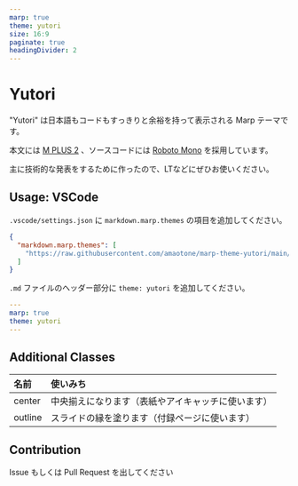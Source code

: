 ```yaml
---
marp: true
theme: yutori
size: 16:9
paginate: true
headingDivider: 2
---
```


# Yutori

<!-- _class: center -->

"Yutori" は日本語もコードもすっきりと余裕を持って表示される Marp テーマです。

本文には [M PLUS 2](https://mplusfonts.github.io/) 、ソースコードには [Roboto Mono](https://github.com/googlefonts/RobotoMono) を採用しています。

主に技術的な発表をするために作ったので、LTなどにぜひお使いください。

## Usage: VSCode

`.vscode/settings.json` に `markdown.marp.themes` の項目を追加してください。

```json
{
  "markdown.marp.themes": [
    "https://raw.githubusercontent.com/amaotone/marp-theme-yutori/main/theme/yutori.css"
  ]
}
```

`.md` ファイルのヘッダー部分に `theme: yutori` を追加してください。

```yaml
---
marp: true
theme: yutori
---
```

## Additional Classes

|名前|使いみち|
|:--|:--|
|center|中央揃えになります（表紙やアイキャッチに使います）|
|outline|スライドの縁を塗ります（付録ページに使います）|

## Contribution

<!-- _class: outline -->

Issue もしくは Pull Request を出してください
